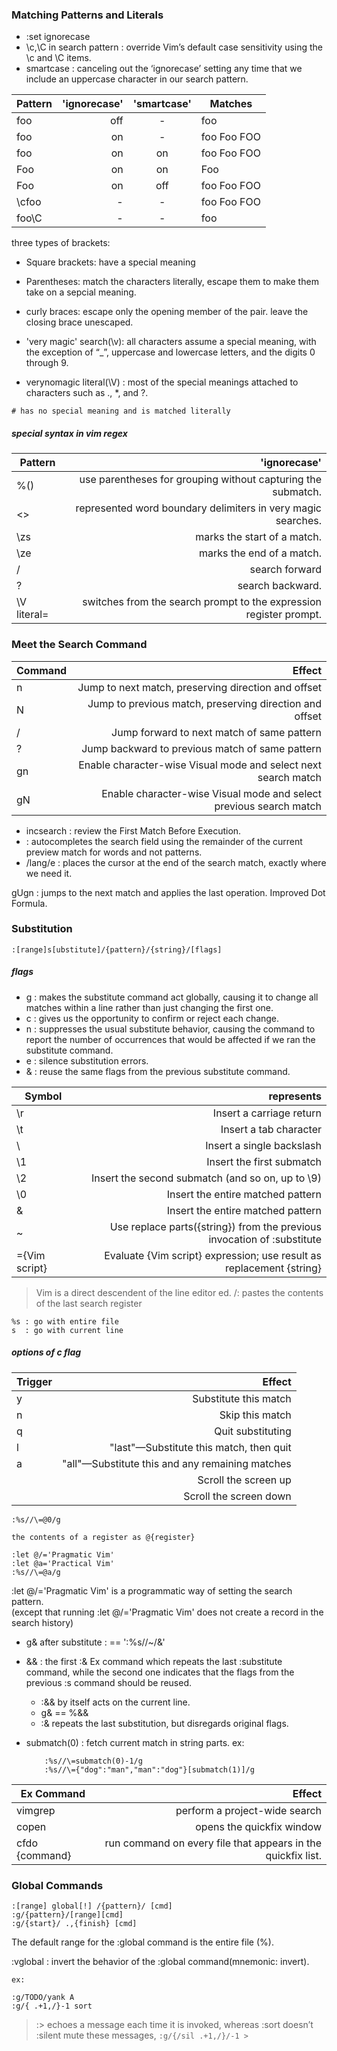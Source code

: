 ### Matching Patterns and Literals
 - :set ignorecase
 - \c,\C in search pattern : override Vim’s default case sensitivity using the \c and \C items.
 - smartcase : canceling out the ‘ignorecase’ setting any time that we include an uppercase character in our search pattern.

| Pattern | 'ignorecase' | 'smartcase' | Matches     |
|---------|-------------:|:-----------:|-------------|
| foo     | off          | -           | foo         |
| foo     | on           | -           | foo Foo FOO |
| foo     | on           | on          | foo Foo FOO |
| Foo     | on           | on          | Foo         |
| Foo     | on           | off         | foo Foo FOO |
| \cfoo   | -            | -           | foo Foo FOO |
| foo\C   | -            | -           | foo         |

three types of brackets:

- Square brackets: have a special meaning
- Parentheses: match the characters literally, escape them to make them take on a sepcial meaning.
- curly braces: escape only the opening member of the pair. leave the closing brace unescaped. 

- 'very magic' search(\v): all characters assume a special meaning,
with the exception of “\_”, uppercase and lowercase letters, and the digits 0 through 9.
- verynomagic literal(\V) : most of the special meanings attached to characters such as ., \*, and ?.

```
# has no special meaning and is matched literally
```

##### special syntax in vim regex 
| Pattern          | 'ignorecase'                                                       |
|------------------|-------------------------------------------------------------------:|
| %()              | use parentheses for grouping without capturing the submatch.       |
| <>               | represented word boundary delimiters in very magic searches.       |
| \zs              | marks the start of a match.                                        |
| \ze              | marks the end of a match.                                          |
| /                | search forward                                                     |
| ?                | search backward.                                                   |
| \V literal<C-r>= | switches from the search prompt to the expression register prompt. |

### Meet the Search Command
| Command | Effect |
|---------|-------------:|
| n | Jump to next match, preserving direction and offset |
| N | Jump to previous match, preserving direction and offset |
| /<CR> | Jump forward to next match of same pattern |
| ?<CR> | Jump backward to previous match of same pattern |
| gn | Enable character-wise Visual mode and select next search match |
| gN | Enable character-wise Visual mode and select previous search match |

 - incsearch : review the First Match Before Execution.
 - <C-r><C-w> : autocompletes the search field using the remainder of the current preview match for words and not patterns.
 - /lang/e<CR> : places the cursor at the end of the search match, exactly where we need it.

gUgn :  jumps to the next match and applies the last operation.
Improved Dot Formula.

### Substitution
```
:[range]s[ubstitute]/{pattern}/{string}/[flags]
```
##### flags
- g : makes the substitute command act globally, causing it to change all matches within a line rather than just changing the first one.
- c : gives us the opportunity to confirm or reject each change. 
- n : suppresses the usual substitute behavior, causing the command to report the number of occurrences that would be affected if we ran the substitute command.
- e : silence substitution errors.
- & : reuse the same flags from the previous substitute command.

| Symbol         | represents                                                              |
|----------------|------------------------------------------------------------------------:|
| \r             | Insert a carriage return                                                |
| \t             | Insert a tab character                                                  |
| \\             | Insert a single backslash                                               |
| \1             | Insert the first submatch                                               |
| \2             | Insert the second submatch (and so on, up to \9)                        |
| \0             | Insert the entire matched pattern                                       |
| &              | Insert the entire matched pattern                                       |
| ~              | Use replace parts({string}) from the previous invocation of :substitute |
| \={Vim script} | Evaluate {Vim script} expression; use result as replacement {string}    |

> Vim is a direct descendent of the line editor ed.
> <C-r>/: pastes the contents of the last search register
```
%s : go with entire file
s  : go with current line
```

##### options of c flag
| Trigger | Effect                                          |
|---------|------------------------------------------------:|
| y       | Substitute this match                           |
| n       | Skip this match                                 |
| q       | Quit substituting                               |
| l       | "last"—Substitute this match, then quit         |
| a       | "all"—Substitute this and any remaining matches |
| <C-e>   | Scroll the screen up                            |
| <C-y>   | Scroll the screen down                          |

```
:%s//\=@0/g

the contents of a register as @{register}
```

```
:let @/='Pragmatic Vim'
:let @a='Practical Vim'
:%s//\=@a/g
```

:let @/='Pragmatic Vim' is a programmatic way of setting the search pattern.  
(except that running :let @/='Pragmatic Vim' does not create a record in the search history)

- g& after substitute : == ':%s//~/&'
- && : the first :& Ex command which repeats the last :substitute command, 
    while the second one indicates that the flags from the previous :s command should be reused.
    - :&& by itself acts on the current line.
    - g& == %&&
    - :& repeats the last substitution, but disregards original flags.

- submatch(0) : fetch current match in string parts. 
    ex: 
    
    ```
        :%s//\=submatch(0)-1/g
        :%s//\={"dog":"man","man":"dog"}[submatch(1)]/g
    ```
| Ex Command | Effect                                                       |
|----------------|-------------------------------------------------------------:|
| vimgrep        | perform a project-wide search                                |
| copen          | opens the quickfix window                                    |
| cfdo {command} | run command on every file that appears in the quickfix list. |

### Global Commands
```
:[range] global[!] /{pattern}/ [cmd]
:g/{pattern}/[range][cmd]
:g/{start}/ .,{finish} [cmd]
```
The default range for the :global command is the entire file (%).

:vglobal : invert the behavior of the :global command(mnemonic: invert).

```
ex:

:g/TODO/yank A
:g/{ .+1,/}-1 sort
```
> :> echoes a message each time it is invoked, whereas
> :sort doesn’t
> :silent mute these messages, ```:g/{/sil .+1,/}/-1 >```
